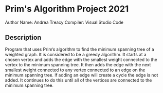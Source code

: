 # Prim's Algorithm Project 2021

Author Name: Andrea Treacy
Compiler: Visual Studio Code


## Description
Program that uses Prim’s algorithm to find the minimum spanning tree of a weighted graph. It is considered to be a greedy algorithm. It starts at a chosen vertex and adds the edge with the smallest weight connected to the vertex to the minimum spanning tree. It then adds the edge with the next smallest weight connected to any vertex connected to an edge on the minimum spanning tree. If adding an edge will create a cycle the edge is not added. It continues to do this until all of the vertices are connected to the minimum spanning tree.
